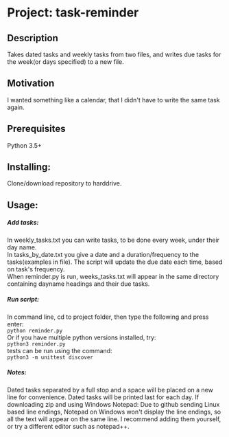 # Project: task-reminder

## Description
Takes dated tasks and weekly tasks from two files, and writes due tasks for the week(or days specified) to a new file.


## Motivation
I wanted something like a calendar, that I didn't have to write the same task again.

## Prerequisites
Python 3.5+

## Installing: 
Clone/download repository to harddrive.

## Usage:
##### Add tasks:
In weekly_tasks.txt you can write tasks, to be done every week, under their day name.  
In tasks_by_date.txt you give a date and a duration/frequency to the tasks(examples in file). The script will update the due date each time, based on task's frequency.  
When reminder.py is run, weeks_tasks.txt will appear in the same directory containing dayname headings and their due tasks.

##### Run script:
In command line, cd to project folder, then type the following and press enter:  
`python reminder.py`  
Or if you have multiple python versions installed, try:  
`python3 reminder.py`  
tests can be run using the command:  
`python3 -m unittest discover`

##### Notes:  
Dated tasks separated by a full stop and a space will be placed on a new line for convenience.
Dated tasks will be printed last for each day.
If downloading zip and using Windows Notepad: Due to github sending Linux based line endings, Notepad on Windows won't display the line endings, so all the text will appear on the same line. I recommend adding them yourself, or try a different editor such as notepad++.
